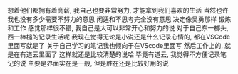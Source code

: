 想着他们都拥有着高薪,
我自己也要非常努力, 才能拿到我们喜欢的生活
当然也许我也没有多少需要不努力的意思
闲适和不思考完全没有意思
决定像吴勇那样
锻炼和工作
感觉那样很不错,
我自己是大可以非常开心和努力的说
对于自己东一榔头, 西一棒槌的记录生活呢
我现在觉得无论是小说还是什么记录心情的,
都在VSCode里面写就是了
关于自己学习的笔记我也倾向于在VScode里面写
然后工作上的, 就是在有道云里面了
这样就还是比较清楚的说哈
毕竟有道云, 我觉得不方便记录笔记的说
主要是界面实在是一般, 但是胜在还是比较好用的说
